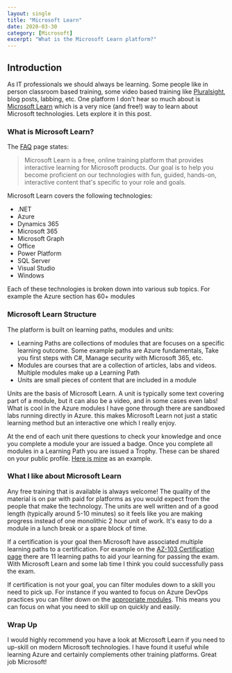 ```yaml
---
layout: single
title: "Microsoft Learn"
date: 2020-03-30
category: [Microsoft]
excerpt: "What is the Microsoft Learn platform?"
---
```

## Introduction

As IT professionals we should always be learning. Some people like in person classroom based training, some video based training like [Pluralsight](https://www.pluralsight.com), blog posts, labbing, etc. One platform I don't hear so much about is [Microsoft Learn](https://docs.microsoft.com/en-us/learn/) which is a very nice (and free!) way to learn about Microsoft technologies. Lets explore it in this post.

### What is Microsoft Learn?

The [FAQ](https://docs.microsoft.com/en-us/learn/support/faq?pivots=general) page states:

> Microsoft Learn is a free, online training platform that provides interactive learning for Microsoft products. Our goal is to help you become proficient on our technologies with fun, guided, hands-on, interactive content that's specific to your role and goals.

Microsoft Learn covers the following technologies:

* .NET
* Azure
* Dynamics 365
* Microsoft 365
* Microsoft Graph
* Office
* Power Platform
* SQL Server
* Visual Studio
* Windows

Each of these technologies is broken down into various sub topics. For example the Azure section has 60+ modules

### Microsoft Learn Structure

The platform is built on learning paths, modules and units:

* Learning Paths are collections of modules that are focuses on a specific learning outcome. Some example paths are Azure fundamentals, Take you first steps with C#, Manage security with Microsoft 365, etc.
* Modules are courses that are a collection of articles, labs and videos. Multiple modules make up a Learning Path
* Units are small pieces of content that are included in a module

Units are the basis of Microsoft Learn. A unit is typically some text covering part of a module, but it can also be a video, and in some cases even labs! What is cool in the Azure modules I have gone through there are sandboxed labs running directly in Azure. this makes Microsoft Learn not just a static learning method but an interactive one which I really enjoy.

At the end of each unit there questions to check your knowledge and once you complete a module your are issued a badge. Once you complete all modules in a Learning Path you are issued a Trophy. These can be shared on your public profile. [Here is mine](https://docs.microsoft.com/en-us/users/colinwestwater/) as an example.

### What I like about Microsoft Learn

Any free training that is available is always welcome! The quality of the material is on par with paid for platforms as you would expect from the people that make the technology. The units are well written and of a good length (typically around 5-10 minutes) so it feels like you are making progress instead of one monolithic 2 hour unit of work. It's easy to do a module in a lunch break or a spare block of time.

If a certification is your goal then Microsoft have associated multiple learning paths to a certification. For example on the [AZ-103 Certification page](https://docs.microsoft.com/en-gb/learn/certifications/exams/az-103) there are 11 learning paths to aid your learning for passing the exam. With Microsoft Learn and some lab time I think you could successfully pass the exam.

If certification is not your goal, you can filter modules down to a skill you need to pick up. For instance if you wanted to focus on Azure DevOps practices you can filter down on the [appropriate modules](https://docs.microsoft.com/en-gb/learn/browse/?levels=beginner%2Cintermediate%2Cadvanced&products=azure&roles=devops-engineer). This means you can focus on what you need to skill up on quickly and easily.

### Wrap Up

I would highly recommend you have a look at Microsoft Learn if you need to up-skill on modern Microsoft technologies. I have found it useful while learning Azure and certainly complements other training platforms. Great job Microsoft!